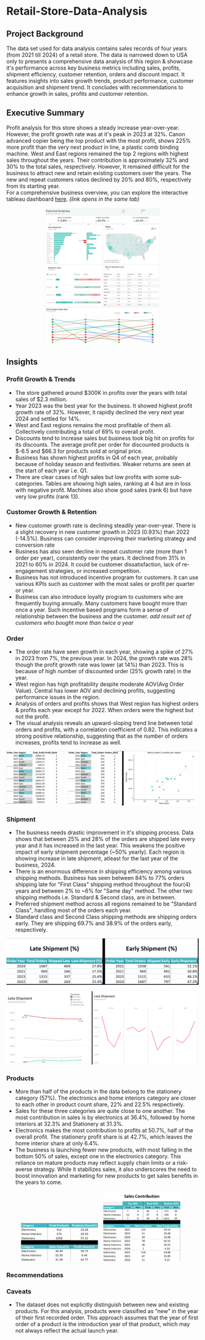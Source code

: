# Retail-Store-Data-Analysis
## Project Background
The data set used for data analysis contains sales records of four years (from 2021 till 2024) of a retail store. The data is narrowed down to USA only to presents a comprehensive data analysis of this region & showcase it's performance across key business metrics including sales, profits, shipment efficiency, customer retention, orders and discount impact. It features insights into sales growth trends, product performance, customer acquisition and shipment trend. It concludes with recommendations to enhance growth in sales, profits and customer retention.
## Executive Summary
Profit analysis for this store shows a steady increase year-over-year. However, the profit growth rate was at it's peak in 2023 at 32%. Canon advanced copier being the top product with the most profit, shows 225% more profit than the very next product in line, a plastic comb binding machine. West and East regions remained the top 2 regions with highest sales throughout the years. Their contribution is approximately 32% and 30% to the total sales, respectively. However, It remained difficult for the business to attract new and retain existing customers over the years. The new and repeat customers ratios declined by 20% and 80%, respectively from its starting year.<br/>
For a comprehensive business overview, you can explore the interactive tableau dashboard <a href="https://public.tableau.com/views/RetailShop-ExecutiveSummary/ExecutiveSummary?:language=en-GB&:sid=&:redirect=auth&:display_count=n&:origin=viz_share_link">here</a>. <i>(link opens in the same tab)</i>

<p align="center">
    <img align="center" src="images/dashboard.png" alt="Alt Text" style="width:60%; height:10%;"/>
</p>

## Insights
### Profit Growth & Trends
- The store gathered around $300K in profits over the years with total sales of $2.3 million.
- Year 2023 was the best year for the business. It showed highest profit growth rate of 32%. However, it rapidly declined the very next year 2024 and settled for 14%.
- West and East regions remains the most profitable of them all. Collectively contributing a total of 69% to overall profit.
- Discounts tend to increase sales but business took big hit on profits for its discounts. The average profit per order for discounted products is $-6.5 and $66.3 for products sold at original price.
- Business has shown highest profits in Q4 of each year, probably because of holiday season and festivities. Weaker returns are seen at the start of each year i.e. Q1.
- There are clear cases of high sales but low profits with some sub-categories. Tables are showing high sales, ranking at 4 but are in loss with negative profit. Machines also show good sales (rank 6) but have very low profits (rank 13). 
### Customer Growth & Retention
- New customer growth rate is declining steadily year-over-year. There is a slight recovery in new customer growth in 2023 (0.93%) than 2022 (-14.5%). Business can consider improving their marketing strategy and conversion rate
- Business has also seen decline in repeat customer rate (more than 1 order per year), consistently over the years. It declined from 31% in 2021 to 60% in 2024. It could be customer dissatisfaction, lack of re-engagement strategies, or increased competition.
- Business has not introduced incentive program for customers. It can use various KPIs such as customer with the most sales or profit per quarter or year.
- Business can also introduce loyalty program to customers who are frequently buying annually. Many customers have bought more than once a year. Such incentive based programs form a sense of relationship between the business and the customer. <i> add result set of customers who bought more than twice a year</i>
### Order
- The order rate have seen growth in each year, showing a spike of 27% in 2023 from 7%, the previous year. In 2024, the growth rate was 28% though the profit growth rate was lower (at 14%) than 2023. This is because of high number of discounted order (25% growth rate) in the year.
- West region has high profitability despite moderate AOV(Avg Order Value). Central has lower AOV and declining profits, suggesting performance issues in the region.
- Analysis of orders and profits shows that West region has highest orders & profits each year except for 2022. When orders were the highest but not the profit.
- The visual analysis reveals an upward-sloping trend line between total orders and profits, with a correlation coefficient of 0.82. This indicates a strong positive relationship, suggesting that as the number of orders increases, profits tend to increase as well.
  
<p align="center">
  <img src="images/OrdersProfits&Trend.png" style="margin-right: 10px;"/>
</p>

### Shipment
- The business needs drastic improvement in it's shipping process. Data shows that between 25% and 28% of the orders are shipped late every year and it has increased in the last year. This weakens the positive impact of early shipment percentage (~50% yearly). Each region is showing increase in late shipment, atleast for the last year of the business, 2024.
- There is an enormous difference in shipping efficiency among various shipping methods. Business has seen between 84% to 77% orders shipping late for "First Class" shipping method throughout the four(4) years and between 2% to ~6% for "Same day" method. The other two shipping methods i.e. Standard & Second class, are in between.  
- Preferred shipment method across all regions remained to be "Standard Class", handling most of the orders each year.
- Standard class and Second Class shipping methods are shipping orders early. They are shipping 69.7% and 38.9% of the orders early, respectively.

<p align="center">
  <img src="images/LateEarlyShip.png" style="margin-right: 10px;"/>
</p>
<p align="center">
  <img src="images/LateShipTrend.png" style="margin-right: 10px;"/>
</p>

### Products
- More than half of the products in the data belong to the stationery category (57%). The electronics and home interiors category are closer to each other in product count share, 22% and 22.5% respectively.
- Sales for these three categories are quite close to one another. The most contribution in sales is by electronics at 36.4%, followed by home interiors at 32.3% and Stationery at 31.3%.
- Electronics makes the most contribution to profits at 50.7%, half of the overall profit. The stationery profit share is at 42.7%, which leaves the home interior share at only 6.4%.
- The business is launching fewer new products, with most falling in the bottom 50% of sales, except one in the electronics category. This reliance on mature products may reflect supply chain limits or a risk-averse strategy. While it stabilizes sales, it also underscores the need to boost innovation and marketing for new products to get sales benefits in the years to come.

<p align="center">
  <img src="images/CategorySummary.png" style="margin-right: 10px; width:40%; height:8%;"/>
    <img src="images/NewProductsSales.png" style="margin-right: 10px; width:40%; height:8%;"/>
</p>

### Recommendations
### Caveats
- The dataset does not explicitly distinguish between new and existing products. For this analysis, products were classified as “new” in the year of their first recorded order. This approach assumes that the year of first order of a product is the introduction year of that product, which may not always reflect the actual launch year.

